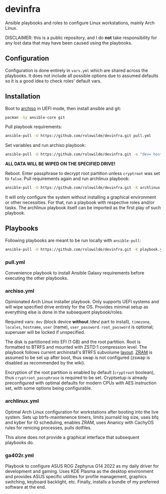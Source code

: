 # devinfra

Ansible playbooks and roles to configure Linux workstations, mainly Arch Linux.

DISCLAIMER: this is a public repository, and I do **not** take responsibility for any lost data that may have been caused using the playbooks.

## Configuration

Configuration is done entirely in `vars.yml` which are shared across the playbooks. It does not include all possible options due to assumed defaults so it is a good idea to check roles' default vars.

## Installation

Boot to [archiso](https://archlinux.org/download/) in UEFI mode, then install ansible and git:

```sh
pacman -Sy ansible-core git
```

Pull playbook requirements:

```sh
ansible-pull -U https://github.com/rolowilde/devinfra.git pull.yml
```

Set variables and run archiso playbook:

```sh
ansible-pull -U https://github.com/rolowilde/devinfra.git -e "dev= hostname= user_password= cryptroot_passphrase=" archiso.yml
```

**ALL DATA WILL BE WIPED ON THE SPECIFIED DRIVE!**

Reboot. Enter passphrase to decrypt root partition unless `cryptroot` was set to `false`. Pull requirements again and run archlinux playbook:

```sh
ansible-pull -U https://github.com/rolowilde/devinfra.git -K archlinux.yml
```

It will only configure the system without installing a graphical environment or other necessities. For that, run a playbook with respective roles and/or tasks. The archlinux playbook itself can be imported as the first play of such playbook.

## Playbooks

Following playbooks are meant to be run locally with `ansible-pull`:

```sh
ansible-pull -U https://github.com/rolowilde/devinfra.git -K playbook.yml
```

### pull.yml

Convenience playbook to install Ansible Galaxy requirements before executing the other playbooks.

### archiso.yml

Opinionated Arch Linux installer playbook. Only supports UEFI systems and will wipe specified drive entirely for the OS. Provides minimal setup as everything else is done in the subsequent playbook/roles.

Required vars: `dev` (block device **without** /dev/ part to install), `timezone`, `locales`, `hostname`, `user` (name), `user_password`. `root_password` is optional; superuser will be locked if unspecified.

The disk is partitioned into EFI (1 GB) and the root partition. Root is formatted to BTRFS and mounted with ZSTD:1 compression level. The playbook follows current archinstall's BTRFS subvolume [layout](https://github.com/archlinux/archinstall/blob/19459731ad9a3a320fb265f55be90bd1230d079f/archinstall/lib/interactions/disk_conf.py#L319-L322). [ZRAM](https://wiki.archlinux.org/title/Zram) is assumed to be set up after boot, thus swap is not configured (zswap is disabled as recommended by the wiki).

Encryption of the root partition is enabled by default (`cryptroot` boolean), thus `cryptroot_passphrase` is required to be set. Cryptsetup is already preconfigured with optimal defaults for modern CPUs with AES instruction set, with some options being configurable.

### archlinux.yml

Optimal Arch Linux configuration for workstations after booting into the live system. Sets up btrfs-maintenence timers, limits journald log size, uses bfq and kyber for IO scheduling, enables ZRAM, uses Ananicy with CachyOS rules for renicing processes, pulls dotfiles.

This alone does not provide a graphical interface that subsequent playbooks do.

### ga402r.yml

Playbook to configure ASUS ROG Zephyrus G14 2022 as my daily driver for development and gaming. Uses KDE Plasma as the desktop environment and provides ASUS specific utilities for profile management, graphics switching, keyboard backlight, etc. Finally, installs a bundle of my preferred software at the end.
